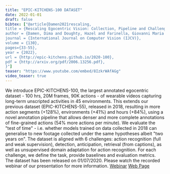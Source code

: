 ```yaml
---
title: "EPIC-KITCHENS-100 DATASET"
date: 2022-01-01
draft: false
bibtex: ["@article{Damen2021rescaling,
title = {Rescaling Egocentric Vision: Collection, Pipeline and Challenges for EPIC-KITCHENS-100},
author = {Damen, Dima and Doughty, Hazel and Farinella, Giovanni Maria and Furnari, Antonino and Kazakos, Evangelos and Ma, Jian and Moltisanti, Davide and Munro, Jonathan and Perrett, Toby and Price, Will and Wray, Michael},
journal = {International Journal on Computer Vision (IJCV)},
volume = {130},
pages={33-55},
year = {2022},
url = {http://epic-kitchens.github.io/2020-100},
pdf = {http://arxiv.org/pdf/2006.13256.pdf},
}"]
teaser: "https://www.youtube.com/embed/8IzkrWAfAGg"
video_teaser: true
---
```


We introduce EPIC-KITCHENS-100, the largest annotated egocentric dataset - 100 hrs, 20M frames, 90K actions - of wearable videos capturing long-term unscripted activities in 45 environments. This extends our previous dataset (EPIC-KITCHENS-55), released in 2018, resulting in more action segments (+128%), environments (+41%) and hours (+84%), using a novel annotation pipeline that allows denser and more complete annotations of fine-grained actions (54% more actions per minute). We evaluate the "test of time" - i.e. whether models trained on data collected in 2018 can generalise to new footage collected under the same hypotheses albeit "two years on".
The dataset is aligned with 6 challenges: action recognition (full and weak supervision), detection, anticipation, retrieval (from captions), as well as unsupervised domain adaptation for action recognition. For each challenge, we define the task, provide baselines and evaluation metrics. The dataset has been released on 01/07/2020. Please watch the recorded webinar of our presentation for more information. [Webinar](https://www.youtube.com/watch?v=VraAGAxF9kc) [Web Page](https://epic-kitchens.github.io/2020-100)